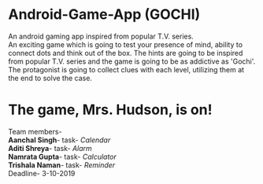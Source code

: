 # Android-Game-App (GOCHI)
An android gaming app inspired from popular T.V. series.\
An exciting game which is going to test your presence of mind, ability to connect dots and think out of the box.
The hints are going to be inspired from popular T.V. series and the game is going to be as addictive as 'Gochi'.\
The protagonist is going to collect clues with each level, utilizing them at the end to solve the case.
# The game, Mrs. Hudson, is on! 
Team members-\
**Aanchal Singh**- task-          *Calendar*\
**Aditi Shreya**- task-     *Alarm*\
**Namrata Gupta**- task-      *Calculator*\
**Trishala Naman**- task-          *Reminder*\
Deadline- 3-10-2019
